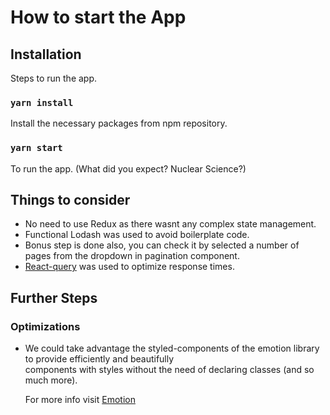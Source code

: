 # How to start the App

## Installation

Steps to run the app.

### `yarn install`

Install the necessary packages from npm repository.

### `yarn start`

To run the app. (What did you expect? Nuclear Science?)

## Things to consider

- No need to use Redux as there wasnt any complex state management.
- Functional Lodash was used to avoid boilerplate code.
- Bonus step is done also, you can check it by selected a number of pages from the dropdown in pagination component.
- [React-query](https://react-query.tanstack.com/) was used to optimize response times.

## Further Steps

### Optimizations

- We could take advantage the styled-components of the emotion library to provide efficiently and beautifully  
  components with styles without the need of declaring classes (and so much more).

  For more info visit [Emotion](https://emotion.sh/docs/composition)

